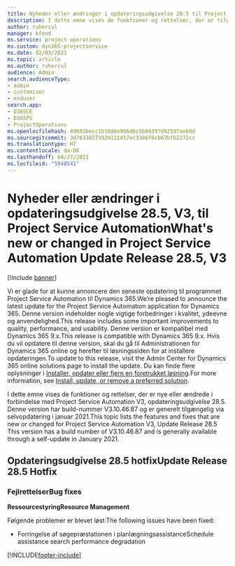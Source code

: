 ```yaml
---
title: Nyheder eller ændringer i opdateringsudgivelse 28.5 til Project Service Automation hotfix V3
description: I dette emne vises de funktioner og rettelser, der er tilgængelige i Project Service Automation, opdateringsudgivelse 28.5 hotfix, V3.
author: ruhercul
manager: kfend
ms.service: project-operations
ms.custom: dyn365-projectservice
ms.date: 02/03/2021
ms.topic: article
ms.author: ruhercul
audience: Admin
search.audienceType:
- admin
- customizer
- enduser
search.app:
- D365CE
- D365PS
- ProjectOperations
ms.openlocfilehash: 49693becc1b18d6e966d6c5b94397d82587aeb0d
ms.sourcegitcommit: 3d78338773929121d17ec3386f6cb67bfb2272cc
ms.translationtype: HT
ms.contentlocale: da-DK
ms.lasthandoff: 04/27/2021
ms.locfileid: "5948541"
---
```

# <a name="whats-new-or-changed-in-project-service-automation-update-release-285-v3"></a><span data-ttu-id="42769-103">Nyheder eller ændringer i opdateringsudgivelse 28.5, V3, til Project Service Automation</span><span class="sxs-lookup"><span data-stu-id="42769-103">What's new or changed in Project Service Automation Update Release 28.5, V3</span></span>

[!include [banner](../includes/psa-now-project-operations.md)]

<span data-ttu-id="42769-104">Vi er glade for at kunne annoncere den seneste opdatering til programmet Project Service Automation til Dynamics 365.</span><span class="sxs-lookup"><span data-stu-id="42769-104">We’re pleased to announce the latest update for the Project Service Automation application for Dynamics 365.</span></span> <span data-ttu-id="42769-105">Denne version indeholder nogle vigtige forbedringer i kvalitet, ydeevne og anvendelighed.</span><span class="sxs-lookup"><span data-stu-id="42769-105">This release includes some important improvements to quality, performance, and usability.</span></span> <span data-ttu-id="42769-106">Denne version er kompatibel med Dynamics 365 9.x.</span><span class="sxs-lookup"><span data-stu-id="42769-106">This release is compatible with Dynamics 365 9.x.</span></span> <span data-ttu-id="42769-107">Hvis du vil opdatere til denne version, skal du gå til Administrationen for Dynamics 365 online og herefter til løsningssiden for at installere opdateringen.</span><span class="sxs-lookup"><span data-stu-id="42769-107">To update to this release, visit the Admin Center for Dynamics 365 online solutions page to install the update.</span></span> <span data-ttu-id="42769-108">Du kan finde flere oplysninger i [Installer, opdater eller fjern en foretrukket løsning](/power-platform/admin/install-remove-preferred-solution).</span><span class="sxs-lookup"><span data-stu-id="42769-108">For more information, see [Install, update, or remove a preferred solution](/power-platform/admin/install-remove-preferred-solution).</span></span>

<span data-ttu-id="42769-109">I dette emne vises de funktioner og rettelser, der er nye eller ændrede i forbindelse med Project Service Automation V3, opdateringsudgivelse 28.5. Denne version har build-nummer V3.10.46.87 og er generelt tilgængelig via selvopdatering i januar 2021.</span><span class="sxs-lookup"><span data-stu-id="42769-109">This topic lists the features and fixes that are new or changed for Project Service Automation V3, Update Release 28.5 This version has a build number of V3.10.46.87 and is generally available through a self-update in January 2021.</span></span>

## <a name="update-release-285-hotfix"></a><span data-ttu-id="42769-110">Opdateringsudgivelse 28.5 hotfix</span><span class="sxs-lookup"><span data-stu-id="42769-110">Update Release 28.5 Hotfix</span></span>

### <a name="bug-fixes"></a><span data-ttu-id="42769-111">Fejlrettelser</span><span class="sxs-lookup"><span data-stu-id="42769-111">Bug fixes</span></span>

<span data-ttu-id="42769-112">**Ressourcestyring**</span><span class="sxs-lookup"><span data-stu-id="42769-112">**Resource Management**</span></span>

<span data-ttu-id="42769-113">Følgende problemer er blevet løst:</span><span class="sxs-lookup"><span data-stu-id="42769-113">The following issues have been fixed:</span></span>

- <span data-ttu-id="42769-114">Forringelse af søgepræstationen i planlægningsassistance</span><span class="sxs-lookup"><span data-stu-id="42769-114">Schedule assistance search performance degradation</span></span>



[!INCLUDE[footer-include](../includes/footer-banner.md)]